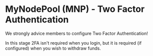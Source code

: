 # MyNodePool (MNP) - Two Factor Authentication
We strongly advice members to configure Two Factor Authentication!

In this stage 2FA isn't required when you login, but it is required (if configured) when you wish to withdraw funds.